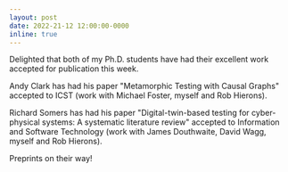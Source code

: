 ```yaml
---
layout: post
date: 2022-21-12 12:00:00-0000
inline: true
---
```


Delighted that both of my Ph.D. students have had their excellent work accepted for publication this week. 

Andy Clark has had his paper "Metamorphic Testing with Causal Graphs" accepted to ICST (work with Michael Foster, myself and Rob Hierons). 

Richard Somers has had his paper "Digital-twin-based testing for cyber-physical systems: A systematic
literature review" accepted to Information and Software Technology (work with James Douthwaite, David Wagg, myself and Rob Hierons). 

Preprints on their way!